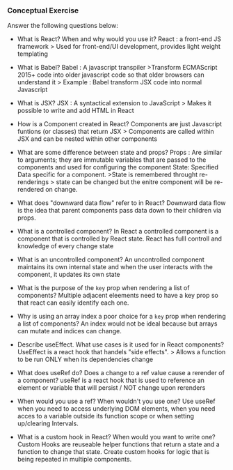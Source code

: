 ### Conceptual Exercise

Answer the following questions below:

- What is React? When and why would you use it?
  React : a front-end JS framework > Used for front-end/UI development, provides light weight templating
- What is Babel?
  Babel : A javascript transpiler >Transform ECMAScript 2015+ code into older javascript code so that older browsers can understand it > Example : Babel transform JSX code into normal Javascript

- What is JSX?
  JSX : A syntactical extension to JavaScript > Makes it possible to write and add HTML in React

- How is a Component created in React?
  Components are just Javascript funtions (or classes) that return JSX > Components are called within JSX and can be nested within other components

- What are some difference between state and props?
  Props : Are similar to arguments; they are immutable variables that are passed to the components and used for configuring the component
  State: Specified Data specific for a component. >State is remembered throught re-renderings > state can be changed but the enitre component will be re-rendered on change.

- What does "downward data flow" refer to in React?
  Downward data flow is the idea that parent components pass data down to their children via props.

- What is a controlled component?
  In React a controlled component is a component that is controlled by React state. React has fulll controll and knowledge of every change state

- What is an uncontrolled component?
  An uncontrolled component maintains its own internal state and when the user interacts with the component, it updates its own state

- What is the purpose of the `key` prop when rendering a list of components?
  Multiple adjacent eleements need to have a key prop so that react can easily identify each one.

- Why is using an array index a poor choice for a `key` prop when rendering a list of components?
  An index would not be ideal because but arrays can mutate and indices can change.

- Describe useEffect. What use cases is it used for in React components?
  UseEffect is a react hook that handels "side effects". > Allows a function to be run ONLY when its dependencies change

- What does useRef do? Does a change to a ref value cause a rerender of a component?
  useRef is a react hook that is used to reference an element or variable that will persist / NOT change upon rerenders

- When would you use a ref? When wouldn't you use one?
  Use useRef when you need to access underlying DOM elements, when you need acces to a variable outside its function scope or when setting up/clearing Intervals.

- What is a custom hook in React? When would you want to write one?
  Custom Hooks are reuseable helper functions that return a state and a function to change that state.
  Create custom hooks for logic that is being repeated in multiple components.
